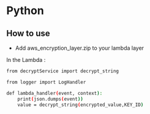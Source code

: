 # Python

## How to use 

- Add aws_encryption_layer.zip to your lambda layer

In the Lambda :
```sh
from decryptService import decrypt_string

from logger import LogHandler

def lambda_handler(event, context):
    print(json.dumps(event))
    value = decrypt_string(encrypted_value,KEY_ID)
    
```
